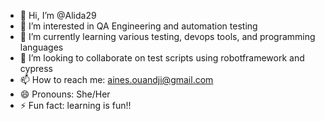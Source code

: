 - 👋 Hi, I’m @Alida29
- 👀 I’m interested in QA Engineering and automation testing
- 🌱 I’m currently learning various testing, devops tools, and programming languages
- 💞️ I’m looking to collaborate on test scripts using robotframework and cypress
- 📫 How to reach me: aines.ouandji@gmail.com
- 😄 Pronouns: She/Her
- ⚡ Fun fact: learning is fun!!

<!---
Alida29/Alida29 is a ✨ special ✨ repository because its `README.md` (this file) appears on your GitHub profile.
You can click the Preview link to take a look at your changes.
--->
